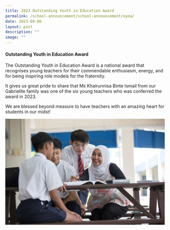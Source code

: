 ```yaml
---
title: 2023 Outstanding Youth in Education Award
permalink: /school-announcement/school-announcement/oyea/
date: 2023-09-06
layout: post
description: ""
image: ""
---
```

#### Outstanding Youth in Education Award

The Outstanding Youth in Education Award is a national award that recognises young teachers for their commendable enthusiasm, energy, and for being inspiring role models for the fraternity. 

It gives us great pride to share that Ms Khairunnisa Binte Ismail from our Gabrielite family was one of the six young teachers who was conferred the award in 2023. 

We are blessed beyond measure to have teachers with an amazing heart for students in our midst!

![](/images/School%20Announcement/2023/2023%20outstanding%20youth%20in%20education%20award.JPG)
